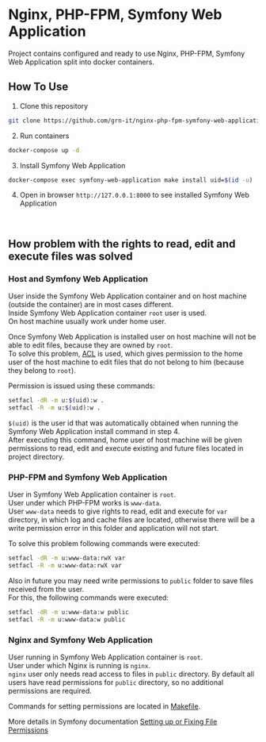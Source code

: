 # Nginx, PHP-FPM, Symfony Web Application

Project contains configured and ready to use Nginx, PHP-FPM, Symfony Web Application split into docker containers.

## How To Use
1. Clone this repository
```bash
git clone https://github.com/grn-it/nginx-php-fpm-symfony-web-application
```

2. Run containers
```bash
docker-compose up -d
```

3. Install Symfony Web Application
```bash
docker-compose exec symfony-web-application make install uid=$(id -u)
```

4. Open in browser ```http://127.0.0.1:8000``` to see installed Symfony Web Application

<br>

## How problem with the rights to read, edit and execute files was solved

### Host and Symfony Web Application
User inside the Symfony Web Application container and on host machine (outside the container) are in most cases different.  
Inside Symfony Web Application container `root` user is used.  
On host machine usually work under home user.  

Once Symfony Web Application is installed user on host machine will not be able to edit files, because they are owned by `root`.  
To solve this problem, [ACL](https://en.wikipedia.org/wiki/Access-control_list) is used, which gives permission to the home user of the host machine to edit files that do not belong to him (because they belong to `root`).

Permission is issued using these commands:  
```bash
setfacl -dR -m u:$(uid):w .
setfacl -R -m u:$(uid):w .
```

`$(uid)` is the user id that was automatically obtained when running the Symfony Web Application install command in step 4.  
After executing this command, home user of host machine will be given permissions to read, edit and execute existing and future files located in project directory.

### PHP-FPM and Symfony Web Application
User in Symfony Web Application container is `root`.  
User under which PHP-FPM works is `www-data`.  
User `www-data` needs to give rights to read, edit and execute for `var` directory, in which log and cache files are located, otherwise there will be a write permission error in this folder and application will not start.  

To solve this problem following commands were executed:
```bash
setfacl -dR -m u:www-data:rwX var
setfacl -R -m u:www-data:rwX var
```

Also in future you may need write permissions to `public` folder to save files received from the user.  
For this, the following commands were executed:
```bash
setfacl -dR -m u:www-data:w public
setfacl -R -m u:www-data:w public
```

### Nginx and Symfony Web Application
User running in Symfony Web Application container is `root`.  
User under which Nginx is running is `nginx`.  
`nginx` user only needs read access to files in `public` directory.  By default all users have read permissions for `public` directory, so no additional permissions are required.  

Сommands for setting permissions are located in [Makefile](https://github.com/grn-it/nginx-php-fpm-symfony-web-application/blob/main/Makefile).

More details in Symfony documentation [Setting up or Fixing File Permissions](https://symfony.com/doc/current/setup/file_permissions.html)
